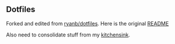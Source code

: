 Dotfiles
--------

Forked and edited from [ryanb/dotfiles](https://github.com/ryanb/dotfiles). Here is the original [README](README.rdoc)

Also need to consolidate stuff from my [kitchensink](https://github.com/kashyapp/theKitchenSink).
